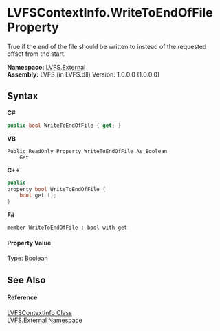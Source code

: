 # LVFSContextInfo.WriteToEndOfFile Property 
 

True if the end of the file should be written to instead of the requested offset from the start.

**Namespace:**&nbsp;<a href="ce38c3d6-f720-9c09-02a8-24d191d963ed">LVFS.External</a><br />**Assembly:**&nbsp;LVFS (in LVFS.dll) Version: 1.0.0.0 (1.0.0.0)

## Syntax

**C#**<br />
``` C#
public bool WriteToEndOfFile { get; }
```

**VB**<br />
``` VB
Public ReadOnly Property WriteToEndOfFile As Boolean
	Get
```

**C++**<br />
``` C++
public:
property bool WriteToEndOfFile {
	bool get ();
}
```

**F#**<br />
``` F#
member WriteToEndOfFile : bool with get

```


#### Property Value
Type: <a href="http://msdn2.microsoft.com/en-us/library/a28wyd50" target="_blank">Boolean</a>

## See Also


#### Reference
<a href="09c74a4d-3965-0d4b-f9f9-f9b54f7d56d9">LVFSContextInfo Class</a><br /><a href="ce38c3d6-f720-9c09-02a8-24d191d963ed">LVFS.External Namespace</a><br />